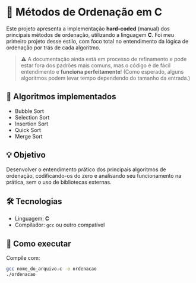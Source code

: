 # 🧮 Métodos de Ordenação em C

Este projeto apresenta a implementação **hard-coded** (manual) dos principais métodos de ordenação, utilizando a linguagem **C**. Foi meu primeiro projeto desse estilo, com foco total no entendimento da lógica de ordenação por trás de cada algoritmo.

> ⚠️ A documentação ainda está em processo de refinamento e pode estar fora dos padrões mais comuns, mas o código é de fácil entendimento e **funciona perfeitamente**! (Como esperado, alguns algoritmos podem levar tempo dependendo do tamanho da entrada.)

## 📌 Algoritmos implementados

- Bubble Sort
- Selection Sort
- Insertion Sort
- Quick Sort
- Merge Sort

## 💡 Objetivo

Desenvolver o entendimento prático dos principais algoritmos de ordenação, codificando-os do zero e analisando seu funcionamento na prática, sem o uso de bibliotecas externas.

## 🛠️ Tecnologias

- Linguagem: **C**
- Compilador: `gcc` ou outro compatível

## 🚀 Como executar

Compile com:

```bash
gcc nome_do_arquivo.c -o ordenacao
./ordenacao
